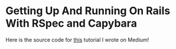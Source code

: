 # Getting Up And Running On Rails With RSpec and Capybara
Here is the source code for [this](https://medium.com/@spikeburton/getting-up-and-running-on-rails-with-rspec-and-capybara-4d8382897c7e) tutorial I wrote on Medium!
